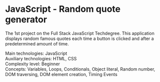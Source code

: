 # JavaScript - Random quote generator
 The 1st project on the Full Stack JavaScript Techdegree.
 This application displays random famous quotes each time a button is clicked and after a predetermined amount of time.

 Main technologies: JavaScript<br>
 Auxiliary technologies: HTML, CSS<br>
 Complexity level: Beginner<br>
 Concepts: Variables, Loops, Conditionals, Object literal, Random number, DOM traversing, DOM element creation, Timing Events<br>
